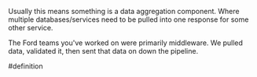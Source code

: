 
Usually this means something is a data aggregation component. Where multiple databases/services need to be pulled into one response for some other service.

The Ford teams you've worked on were primarily middleware. We pulled data, validated it, then sent that data on down the pipeline.

#definition